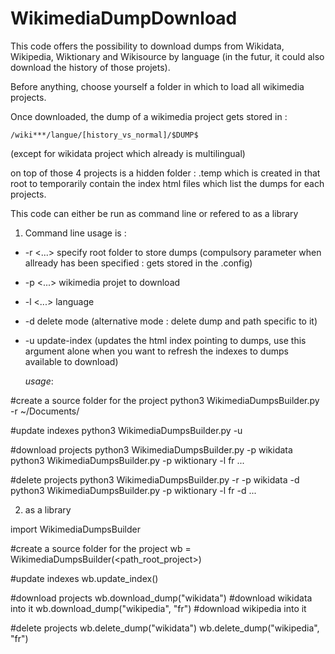 # WikimediaDumpDownload

This code offers the possibility to download dumps from Wikidata, Wikipedia, Wiktionary and Wikisource by language (in the futur, it could also download the history of those projets).

Before anything, choose yourself a folder in which to load all wikimedia projects.

Once downloaded, the dump of a wikimedia project gets stored in :

	/wiki***/langue/[history_vs_normal]/$DUMP$

(except for wikidata project which already is multilingual)

on top of those 4 projects is a hidden folder : .temp which is created in that root to temporarily contain the index html files which list the dumps for each projects.

This code can either be run as command line or refered to as a library

1) Command line usage is :

* -r <...> specify root folder to store dumps (compulsory parameter when allready has been specified : gets stored in the .config)
* -p <...> wikimedia projet to download
* -l <...> language
* -d delete mode (alternative mode : delete dump and path specific to it)
* -u update-index (updates the html index pointing to dumps, use this argument alone when you want to refresh the indexes to dumps available to download)

	*usage*:

#create a source folder for the project
python3 WikimediaDumpsBuilder.py -r ~/Documents/

#update indexes
python3 WikimediaDumpsBuilder.py -u

#download projects
python3 WikimediaDumpsBuilder.py -p wikidata
python3 WikimediaDumpsBuilder.py -p wiktionary -l fr
...

#delete projects
python3 WikimediaDumpsBuilder.py -r -p wikidata -d
python3 WikimediaDumpsBuilder.py -p wiktionary -l fr -d
...


2) as a library

import WikimediaDumpsBuilder

#create a source folder for the project
wb = WikimediaDumpsBuilder(<path_root_project>)

#update indexes
wb.update_index()

#download projects
wb.download_dump("wikidata") #download wikidata into it
wb.download_dump("wikipedia", "fr") #download wikipedia into it

#delete projects
wb.delete_dump("wikidata")
wb.delete_dump("wikipedia", "fr") 
